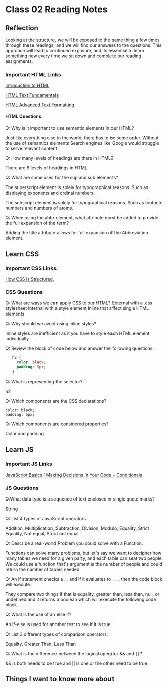 # Class 02 Reading Notes

## Reflection

Looking at the structure, we will be exposed to the same thing a few times through these readings, and we will find our answers to the questions. This approach will lead to continued exposure, and its essential to learn something new every time we sit down and complete our reading assignments.

### Important HTML Links

[Introduction to HTML](https://developer.mozilla.org/en-US/docs/Learn/HTML/Introduction_to_HTML/)

[HTML Text Fundamentals](https://developer.mozilla.org/en-US/docs/Learn/HTML/Introduction_to_HTML/HTML_text_fundamentals)

[HTML Advanced Text Formatting](https://developer.mozilla.org/en-US/docs/Learn/HTML/Introduction_to_HTML/Advanced_text_formatting)

#### HTML Questions

Q: Why is it important to use semantic elements in our HTML?

  Just like everything else in the world, there has to be some order. Without the use of semantics elements Search engines like Google would struggle to serve relevant content

Q: How many levels of headings are there in HTML?

  There are 6 levels of headings in HTML

Q: What are some uses for the sup and sub elements?

  The superscript element is solely for typographical reasons. Such as displaying exponents and ordinal numbers.

  The subscript element is solely for typographical reasons. Such as footnote numbers and numbers of atoms.

Q: When using the abbr element, what attribute must be added to provide the full expansion of the term?

  Adding the title attribute allows for full expansion of the Abbreviation element.

## Learn CSS

### Important CSS Links

[How CSS Is Structured.](https://developer.mozilla.org/en-US/docs/Learn/CSS/First_steps/How_CSS_is_structured)

### CSS Questions

Q: What are ways we can apply CSS to our HTML?
  External with a .css stylesheet
  Internal with a style element
  Inline that affect single HTML elements

Q: Why should we avoid using inline styles?

  Inline styles are inefficient as it you have to style each HTML element individually

Q: Review the block of code below and answer the following questions:

```css
   h2 {
     color: black;
     padding: 5px;
   }
```

Q: What is representing the selector?

  h2

Q: Which components are the CSS declarations?

    color: black;
    padding: 5px;
  
Q: Which components are considered properties?

  Color and padding

## Learn JS

### Important JS Links

[JavaScript Basics](https://developer.mozilla.org/en-US/docs/Learn/Getting_started_with_the_web/JavaScript_basics)
[
 [Making Decisions In Your Code – Conditionals](https://developer.mozilla.org/en-US/docs/Learn/JavaScript/Building_blocks/conditionals)

### JS Questions

Q:What data type is a sequence of text enclosed in single quote marks?

  String

Q: List 4 types of JavaScript operators.

  Addition, Multiplication, Subtraction, Division, Modulo, Equality, Strict Equality, Not equal, Strict not equal

Q: Describe a real-world Problem you could solve with a Function.
  
  Functions can solve many problems, but let's say we want to decipher how many tables we need for a given party, and each table can seat two people. We could use a function that's argument is the number of people and could return the number of tables needed.

Q: An if statement checks a __ and if it evaluates to ___, then the code block will execute.

  They compare two things if that is equality, greater than, less than, null, or undefined and it returns a boolean which will execute the following code block.

Q: What is the use of an else if?

  An if-else is used for another test to see if it is true.

Q: List 3 different types of comparison operators.

  Equality, Greater Than, Less Than

Q: What is the difference between the logical operator && and `||`?

  && is both needs to be true and
  || is one or the other need to be true

## Things I want to know more about
